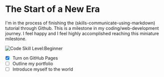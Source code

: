# The Start of a New Era 

<p>I'm in the process of finishing the (skills-communicate-using-markdown) tutorial through Github.
This is a milestone in my coding/web-development journey. I feel happy and I feel highly accomplished reaching this miniature milestone.</p>

![Code Skill Level:Beginner](https://github.com/user-attachments/assets/f72f6b23-e483-4414-beeb-3a9b83446a89)

- [x] Turn on GitHub Pages
- [ ] Outline my portfolio
- [ ] Introduce myself to the world
